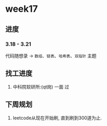 # week17

## 进度

### 3.18 - 3.21

代码随想录 -> `数组`、`链表`、`哈希表`、`双指针` 主题

## 找工进度
1. 中科院软研所:(qt岗) 一面 过


## 下周规划

1. leetcode从现在开始刷, 直到刷到300道为止.